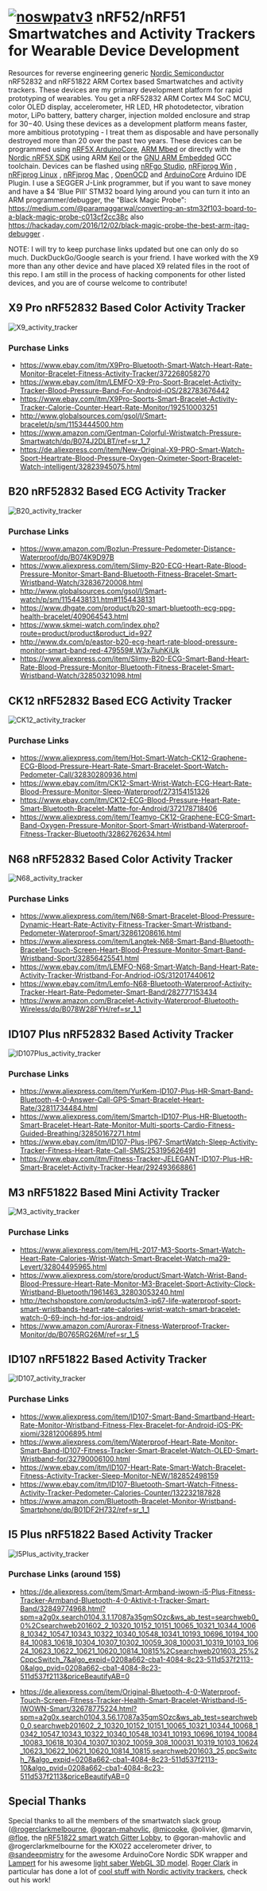 [![noswpatv3](http://zoobab.wdfiles.com/local--files/start/noupcv3.jpg)](https://ffii.org/donate-now-to-save-europe-from-software-patents-says-ffii/)
nRF52/nRF51 Smartwatches and Activity Trackers for Wearable Device Development
=============================

Resources for reverse engineering generic [Nordic Semiconductor](https://www.nordicsemi.com) nRF52832 and nRF51822 ARM Cortex based Smartwatches and activity trackers. These devices are my primary development platform for rapid prototyping of wearables. You get a nRF52832 ARM Cortex M4 SoC MCU, color OLED display, accelerometer, HR LED, HR photodetector, vibration motor, LiPo battery, battery charger, injection molded enclosure and strap for $30-$40. Using these devices as a development platform means faster, more ambitious prototyping - I treat them as disposable and have personally destroyed more than 20 over the past two years. These devices can be programmed using [nRF5X ArduinoCore](https://github.com/sandeepmistry/arduino-nRF5), [ARM Mbed](https://www.mbed.com) or directly with the [Nordic nRF5X SDK](http://developer.nordicsemi.com/nRF5_SDK/doc/) using ARM [Keil](http://www.keil.com/) or the [GNU ARM Embedded](https://launchpad.net/gcc-arm-embedded) GCC toolchain. Devices can be flashed using [nRFgo Studio](https://www.nordicsemi.com/eng/Products/2.4GHz-RF/nRFgo-Studio), [nRFjprog Win](https://www.nordicsemi.com/eng/nordic/Products/nRF52-DK/nRF5x-Command-Line-Tools-Win32/51499) , [nRFjprog Linux](https://www.nordicsemi.com/eng/nordic/Products/nRF51822/nRF5x-Command-Line-Tools-Linux64/51386) , [nRFjprog Mac](https://www.nordicsemi.com/eng/nordic/Products/nRF51822/nRF5x-Command-Line-Tools-OSX/53402) , [OpenOCD](http://openocd.org/) and [ArduinoCore](https://github.com/sandeepmistry/arduino-nRF5) Arduino IDE Plugin. I use a SEGGER J-Link programmer, but if you want to save money and have a $4 'Blue Pill' STM32 board lying around you can turn it into an ARM programmer/debugger, the "Black Magic Probe": https://medium.com/@paramaggarwal/converting-an-stm32f103-board-to-a-black-magic-probe-c013cf2cc38c also https://hackaday.com/2016/12/02/black-magic-probe-the-best-arm-jtag-debugger .

NOTE: I will try to keep purchase links updated but one can only do so much. DuckDuckGo/Google search is your friend. I have worked with the X9 more than any other device and have placed X9 related files in the root of this repo. I am still in the process of hacking components for other listed devices, and you are of course welcome to contribute!


X9 Pro nRF52832 Based Color Activity Tracker
------------

![X9_activity_tracker](misc/X9_commercial.jpg "X9 Smartwatch commercial image")

### Purchase Links
* https://www.ebay.com/itm/X9Pro-Bluetooth-Smart-Watch-Heart-Rate-Monitor-Bracelet-Fitness-Activity-Tracker/372268058270
* https://www.ebay.com/itm/LEMFO-X9-Pro-Sport-Bracelet-Activity-Tracker-Blood-Pressure-Band-For-Android-iOS/282783676442
* https://www.ebay.com/itm/X9Pro-Sports-Smart-Bracelet-Activity-Tracker-Calorie-Counter-Heart-Rate-Monitor/192510003251
* http://www.globalsources.com/gsol/I/Smart-bracelet/p/sm/1153444500.htm
* https://www.amazon.com/Gentman-Colorful-Wristwatch-Pressure-Smartwatch/dp/B074J2DLBT/ref=sr_1_7
* https://de.aliexpress.com/item/New-Original-X9-PRO-Smart-Watch-Sport-Heartrate-Blood-Pressure-Oxygen-Oximeter-Sport-Bracelet-Watch-intelligent/32823945075.html


B20 nRF52832 Based ECG Activity Tracker 
------------

![B20_activity_tracker](misc/B20_commercial.jpg "B20 Smartwatch commercial image") 

### Purchase Links
* https://www.amazon.com/Bozlun-Pressure-Pedometer-Distance-Waterproof/dp/B074K9D97B
* https://www.aliexpress.com/item/Slimy-B20-ECG-Heart-Rate-Blood-Pressure-Monitor-Smart-Band-Bluetooth-Fitness-Bracelet-Smart-Wristband-Watch/32836720008.html
* http://www.globalsources.com/gsol/I/Smart-watch/p/sm/1154438131.htm#1154438131
* https://www.dhgate.com/product/b20-smart-bluetooth-ecg-ppg-health-bracelet/409064543.html
* https://www.skmei-watch.com/index.php?route=product/product&product_id=927
* http://www.dx.com/p/eastor-b20-ecg-heart-rate-blood-pressure-monitor-smart-band-red-479559#.W3x7iuhKiUk
* https://www.aliexpress.com/item/Slimy-B20-ECG-Smart-Band-Heart-Rate-Blood-Pressure-Monitor-Bluetooth-Fitness-Bracelet-Smart-Wristband-Watch/32850321098.html

CK12 nRF52832 Based ECG Activity Tracker
------------

![CK12_activity_tracker](misc/CK12_commercial.jpg "CK12 Smartwatch commercial image")

### Purchase Links
* https://www.aliexpress.com/item/Hot-Smart-Watch-CK12-Graphene-ECG-Blood-Pressure-Heart-Rate-Smart-Bracelet-Sport-Watch-Pedometer-Call/32830280936.html
* https://www.ebay.com/itm/CK12-Smart-Wrist-Watch-ECG-Heart-Rate-Blood-Pressure-Monitor-Sleep-Waterproof/273154151326
* https://www.ebay.com/itm/CK12-ECG-Blood-Pressure-Heart-Rate-Smart-Bluetooth-Bracelet-Matte-for-Android/372178718406
* https://www.aliexpress.com/item/Teamyo-CK12-Graphene-ECG-Smart-Band-Oxygen-Pressure-Monitor-Sport-Smart-Wristband-Waterproof-Fitness-Tracker-Bluetooth/32862762634.html


N68 nRF52832 Based Color Activity Tracker 
------------

![N68_activity_tracker](misc/N68_commercial.jpg "N68 Smartwatch commercial image")

### Purchase Links
* https://www.aliexpress.com/item/N68-Smart-Bracelet-Blood-Pressure-Dynamic-Heart-Rate-Activity-Fitness-Tracker-Smart-Wristband-Pedometer-Waterproof-Smart/32861208616.html
* https://www.aliexpress.com/item/Langtek-N68-Smart-Band-Bluetooth-Bracelet-Touch-Screen-Heart-Blood-Pressure-Monitor-Smart-Band-Wristband-Sport/32856425541.html
* https://www.ebay.com/itm/LEMFO-N68-Smart-Watch-Band-Heart-Rate-Activity-Tracker-Wristband-For-Andriod-iOS/312017440612
* https://www.ebay.com/itm/Lemfo-N68-Bluetooth-Waterproof-Activity-Tracker-Heart-Rate-Pedometer-Smart-Band/282777153434
* https://www.amazon.com/Bracelet-Activity-Waterproof-Bluetooth-Wireless/dp/B078W28FYH/ref=sr_1_1

ID107 Plus nRF52832 Based Activity Tracker
------------

![ID107Plus_activity_tracker](misc/ID107Plus_commercial.jpg "ID107 Plus Smartwatch commercial image")

### Purchase Links
* https://www.aliexpress.com/item/YurKem-ID107-Plus-HR-Smart-Band-Bluetooth-4-0-Answer-Call-GPS-Smart-Bracelet-Heart-Rate/32811734484.html
* https://www.aliexpress.com/item/Smartch-ID107-Plus-HR-Bluetooth-Smart-Bracelet-Heart-Rate-Monitor-Multi-sports-Cardio-Fitness-Guided-Breathing/32850167271.html
* https://www.ebay.com/itm/ID107-Plus-IP67-SmartWatch-Sleep-Activity-Tracker-Fitness-Heart-Rate-Call-SMS/253195626491
* https://www.ebay.com/itm/Fitness-Tracker-JELEGANT-ID107-Plus-HR-Smart-Bracelet-Activity-Tracker-Hear/292493668861


M3 nRF51822 Based Mini Activity Tracker
------------

![M3_activity_tracker](misc/M3_commercial.png "M3 Smartwatch commercial image")

### Purchase Links
* https://www.aliexpress.com/item/HL-2017-M3-Sports-Smart-Watch-Heart-Rate-Calories-Wrist-Watch-Smart-Bracelet-Watch-ma29-Levert/32804495965.html
* https://www.aliexpress.com/store/product/Smart-Watch-Wrist-Band-Blood-Pressure-Heart-Rate-Monitor-M3-Bracelet-Sport-Activity-Clock-Wristband-Bluetooth/1961463_32803053240.html
* http://techshopstore.com/products/m3-ip67-life-waterproof-sport-smart-wristbands-heart-rate-calories-wrist-watch-smart-bracelet-watch-0-69-inch-hd-for-ios-android/
* https://www.amazon.com/Aurorax-Fitness-Waterproof-Tracker-Monitor/dp/B0765RG26M/ref=sr_1_5


ID107 nRF51822 Based Activity Tracker
------------

![ID107_activity_tracker](misc/ID107_commercial.jpg "ID107 Smartwatch commercial image")

### Purchase Links
* https://www.aliexpress.com/item/ID107-Smart-Band-Smartband-Heart-Rate-Monitor-Wristband-Fitness-Flex-Bracelet-for-Android-iOS-PK-xiomi/32812006895.html
* https://www.aliexpress.com/item/Waterproof-Heart-Rate-Monitor-Smart-Band-ID107-Fitness-Tracker-Smart-Bracelet-Watch-OLED-Smart-Wristband-for/32790006100.html
* https://www.ebay.com/itm/ID107-Heart-Rate-Smart-Watch-Bracelet-Fitness-Activity-Tracker-Sleep-Monitor-NEW/182852498159
* https://www.ebay.com/itm/ID107-Bluetooth-Smart-Watch-Fitness-Activity-Tracker-Pedometer-Calories-Counter/132232187828
* https://www.amazon.com/Bluetooth-Bracelet-Monitor-Wristband-Smartphone/dp/B01DF2H732/ref=sr_1_1

I5 Plus nRF51822 Based Activity Tracker 
------------
![I5Plus_activity_tracker](/misc/I5Plus_commerical.jpg "I5Plus Activity Tracker commercial image")
### Purchase Links (around 15$)
* https://de.aliexpress.com/item/Smart-Armband-iwown-i5-Plus-Fitness-Tracker-Armband-Bluetooth-4-0-Aktivit-t-Tracker-Smart-Band/32849774968.html?spm=a2g0x.search0104.3.1.17087a35gmSOzc&ws_ab_test=searchweb0_0%2Csearchweb201602_2_10320_10152_10151_10065_10321_10344_10068_10342_10547_10343_10322_10340_10548_10341_10193_10696_10194_10084_10083_10618_10304_10307_10302_10059_308_100031_10319_10103_10624_10623_10622_10621_10620_10814_10815%2Csearchweb201603_25%2CppcSwitch_7&algo_expid=0208a662-cba1-4084-8c23-511d537f2113-0&algo_pvid=0208a662-cba1-4084-8c23-511d537f2113&priceBeautifyAB=0

* https://de.aliexpress.com/item/Original-Bluetooth-4-0-Waterproof-Touch-Screen-Fitness-Tracker-Health-Smart-Bracelet-Wristband-I5-IWOWN-Smart/32678775224.html?spm=a2g0x.search0104.3.56.17087a35gmSOzc&ws_ab_test=searchweb0_0,searchweb201602_2_10320_10152_10151_10065_10321_10344_10068_10342_10547_10343_10322_10340_10548_10341_10193_10696_10194_10084_10083_10618_10304_10307_10302_10059_308_100031_10319_10103_10624_10623_10622_10621_10620_10814_10815,searchweb201603_25,ppcSwitch_7&algo_expid=0208a662-cba1-4084-8c23-511d537f2113-10&algo_pvid=0208a662-cba1-4084-8c23-511d537f2113&priceBeautifyAB=0


## Special Thanks
Special thanks to all the members of the smartwatch slack group ([@rogerclarkmelbourne](https://github.com/rogerclarkmelbourne), [@goran-mahovlic](https://github.com/goran-mahovlic), [@micooke](https://github.com/micooke), @olivier, @marvin, [@floe](https://github.com/floe), the [nRF51822 smart watch Gitter Lobby](https://gitter.im/nRF51822-Arduino-Mbed-smart-watch/Lobby), to @goran-mahovlic and @rogerclarkmelbourne for the KX022 accelerometer driver, to [@sandeepmistry](https://github.com/sandeepmistry) for the awesome ArduinoCore Nordic SDK wrapper and [Lampert](http://glampert.com/about/) for his awesome [light saber WebGL 3D model](http://glampert.com/2015/06-07/webgl-lightsaber/). [Roger Clark](http://www.rogerclark.net) in particular has done a lot of [cool stuff with Nordic activity trackers](http://www.rogerclark.net/new-nrf52832-based-smart-watch-available/), check out his work!

